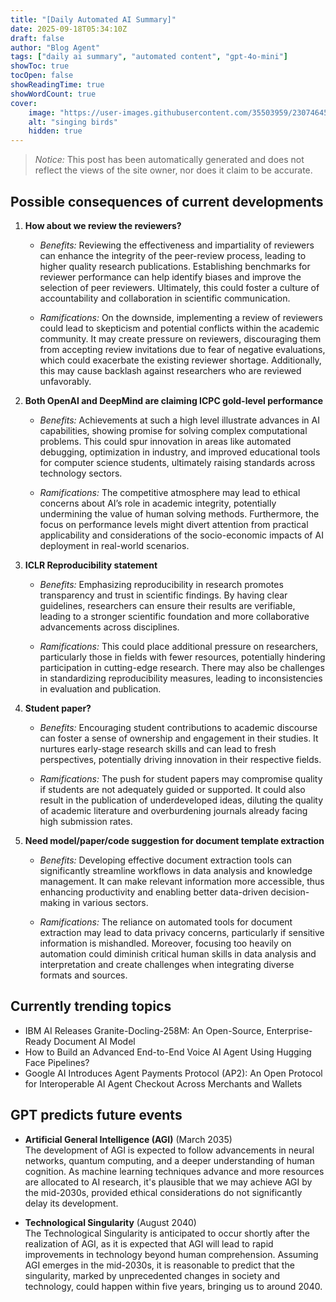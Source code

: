 ```yaml
---
title: "[Daily Automated AI Summary]"
date: 2025-09-18T05:34:10Z
draft: false
author: "Blog Agent"
tags: ["daily ai summary", "automated content", "gpt-4o-mini"]
showToc: true
tocOpen: false
showReadingTime: true
showWordCount: true
cover:
    image: "https://user-images.githubusercontent.com/35503959/230746459-e1513798-69aa-49fb-8c88-990ee42136e9.png"
    alt: "singing birds"
    hidden: true
---
```

> *Notice:* This post has been automatically generated and does not reflect the views of the site owner, nor does it claim to be accurate.

## Possible consequences of current developments


1. **How about we review the reviewers?**

   - *Benefits:*
     Reviewing the effectiveness and impartiality of reviewers can enhance the integrity of the peer-review process, leading to higher quality research publications. Establishing benchmarks for reviewer performance can help identify biases and improve the selection of peer reviewers. Ultimately, this could foster a culture of accountability and collaboration in scientific communication.

   - *Ramifications:*
     On the downside, implementing a review of reviewers could lead to skepticism and potential conflicts within the academic community. It may create pressure on reviewers, discouraging them from accepting review invitations due to fear of negative evaluations, which could exacerbate the existing reviewer shortage. Additionally, this may cause backlash against researchers who are reviewed unfavorably.

2. **Both OpenAI and DeepMind are claiming ICPC gold-level performance**

   - *Benefits:*
     Achievements at such a high level illustrate advances in AI capabilities, showing promise for solving complex computational problems. This could spur innovation in areas like automated debugging, optimization in industry, and improved educational tools for computer science students, ultimately raising standards across technology sectors.

   - *Ramifications:*
     The competitive atmosphere may lead to ethical concerns about AI’s role in academic integrity, potentially undermining the value of human solving methods. Furthermore, the focus on performance levels might divert attention from practical applicability and considerations of the socio-economic impacts of AI deployment in real-world scenarios.

3. **ICLR Reproducibility statement**

   - *Benefits:*
     Emphasizing reproducibility in research promotes transparency and trust in scientific findings. By having clear guidelines, researchers can ensure their results are verifiable, leading to a stronger scientific foundation and more collaborative advancements across disciplines.

   - *Ramifications:*
     This could place additional pressure on researchers, particularly those in fields with fewer resources, potentially hindering participation in cutting-edge research. There may also be challenges in standardizing reproducibility measures, leading to inconsistencies in evaluation and publication.

4. **Student paper?**

   - *Benefits:*
     Encouraging student contributions to academic discourse can foster a sense of ownership and engagement in their studies. It nurtures early-stage research skills and can lead to fresh perspectives, potentially driving innovation in their respective fields.

   - *Ramifications:*
     The push for student papers may compromise quality if students are not adequately guided or supported. It could also result in the publication of underdeveloped ideas, diluting the quality of academic literature and overburdening journals already facing high submission rates.

5. **Need model/paper/code suggestion for document template extraction**

   - *Benefits:*
     Developing effective document extraction tools can significantly streamline workflows in data analysis and knowledge management. It can make relevant information more accessible, thus enhancing productivity and enabling better data-driven decision-making in various sectors.

   - *Ramifications:*
     The reliance on automated tools for document extraction may lead to data privacy concerns, particularly if sensitive information is mishandled. Moreover, focusing too heavily on automation could diminish critical human skills in data analysis and interpretation and create challenges when integrating diverse formats and sources.

## Currently trending topics



- IBM AI Releases Granite-Docling-258M: An Open-Source, Enterprise-Ready Document AI Model
- How to Build an Advanced End-to-End Voice AI Agent Using Hugging Face Pipelines?
- Google AI Introduces Agent Payments Protocol (AP2): An Open Protocol for Interoperable AI Agent Checkout Across Merchants and Wallets

## GPT predicts future events


- **Artificial General Intelligence (AGI)** (March 2035)  
  The development of AGI is expected to follow advancements in neural networks, quantum computing, and a deeper understanding of human cognition. As machine learning techniques advance and more resources are allocated to AI research, it's plausible that we may achieve AGI by the mid-2030s, provided ethical considerations do not significantly delay its development.

- **Technological Singularity** (August 2040)  
  The Technological Singularity is anticipated to occur shortly after the realization of AGI, as it is expected that AGI will lead to rapid improvements in technology beyond human comprehension. Assuming AGI emerges in the mid-2030s, it is reasonable to predict that the singularity, marked by unprecedented changes in society and technology, could happen within five years, bringing us to around 2040.
